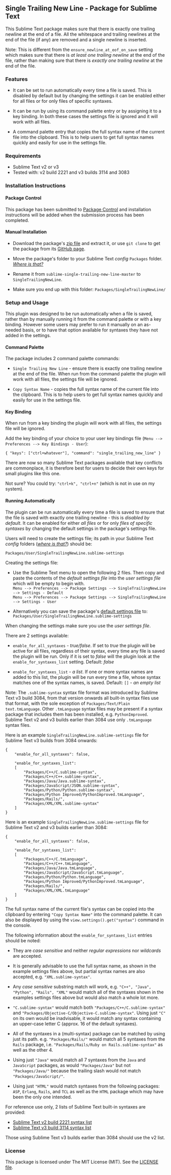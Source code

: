 
## Single Trailing New Line - Package for Sublime Text

This Sublime Text package makes sure that there is exactly one trailing newline at the end of a file. All the whitespace and trailing newlines at the end of the file (if any) are removed and a single newline is inserted.

Note: This is different from the `ensure_newline_at_eof_on_save` setting which makes sure that there is *at least one trailing newline* at the end of the file, rather than making sure that there is *exactly one trailing newline* at the end of the file.

### Features

- It can be set to run automatically every time a file is saved. This is disabled by default but by changing the settings it can be enabled either for all files or for only files of specific syntaxes.

- It can be run by using its command palette entry or by assigning it to a key binding. In both these cases the settings file is ignored and it will work with all files.

- A command palette entry that copies the full syntax name of the current file into the clipboard. This is to help users to get full syntax names quickly and easily for use in the settings file.

### Requirements

- Sublime Text v2 or v3
- Tested with: v2 build 2221 and v3 builds 3114 and 3083

### Installation Instructions

#### Package Control

This package has been submitted to [Package Control](http://packagecontrol.io) and installation instructions will be added when the submission process has been completed.

#### Manual Installation

- Download the package's [zip file](https://github.com/mattst/sublime-single-trailing-new-line/archive/master.zip) and extract it, or use `git clone` to get the package from its [GitHub page](https://github.com/mattst/sublime-single-trailing-new-line).

- Move the package's folder to your Sublime Text *config* `Packages` folder. [*Where is that?*](http://docs.sublimetext.info/en/latest/basic_concepts.html#the-data-directory)

- Rename it from `sublime-single-trailing-new-line-master` to `SingleTrailingNewLine`.

- Make sure you end up with this folder: `Packages/SingleTrailingNewLine/`

### Setup and Usage

This plugin was designed to be run automatically when a file is saved, rather than by manually running it from the command palette or with a key binding. However some users may prefer to run it manually on an as-needed basis, or to have that option available for syntaxes they have not added in the settings.

#### Command Palette

The package includes 2 command palette commands:

- `Single Trailing New Line` - ensure there is exactly one trailing newline at the end of the file. When run from the command palette the plugin will work with all files, the settings file will be ignored.

- `Copy Syntax Name` - copies the full syntax name of the current file into the clipboard. This is to help users to get full syntax names quickly and easily for use in the settings file.

#### Key Binding

When run from a key binding the plugin will work with all files, the settings file will be ignored.

Add the key binding of your choice to your user key bindings file (`Menu --> Preferences --> Key Bindings - User`):

    { "keys": ["ctrl+whatever"], "command": "single_trailing_new_line" }

There are now so many Sublime Text packages available that key conflicts are commonplace, it is therefore best for users to decide their own keys for small plugins like this one.

Not sure? You could try: `"ctrl+k", "ctrl+n"` (which is not in use on my system).

#### Running Automatically

The plugin can be run automatically every time a file is saved to ensure that the file is saved with exactly one trailing newline - this is *disabled by default*. It can be enabled for either *all files* or for only *files of specific syntaxes* by changing the default settings in the package's settings file.

Users will need to create the settings file; its path in your Sublime Text *config* folders ([*where is that?*](http://docs.sublimetext.info/en/latest/basic_concepts.html#the-data-directory)) should be:

    Packages/User/SingleTrailingNewLine.sublime-settings

Creating the settings file:

- Use the Sublime Text menu to open the following 2 files. Then copy and paste the contents of the *default settings file* into the *user settings file* which will be empty to begin with.
<br/>`Menu --> Preferences --> Package Settings --> SingleTrailingNewLine --> Settings - Default`
<br/>`Menu --> Preferences --> Package Settings --> SingleTrailingNewLine --> Settings - User`

- Alternatively you can save the package's [default settings file](https://raw.githubusercontent.com/mattst/sublime-single-trailing-new-line/master/SingleTrailingNewLine.sublime-settings) to: `Packages/User/SingleTrailingNewLine.sublime-settings`

When changing the settings make sure you use the *user settings file*.

There are 2 settings available:

- `enable_for_all_syntaxes` - *true/false*. If set to *true* the plugin will be active for all files, regardless of their syntax, every time any file is saved the plugin will be run. Only if it is set to *false* will the plugin look at the `enable_for_syntaxes_list` setting. Default: *false*

- `enable_for_syntaxes_list` - *a list*. If one or more syntax names are added to this list, the plugin will be run every time a file, whose syntax matches one of the syntax names, is saved. Default: `[]` - *an empty list*

Note: The `.sublime-syntax` syntax file format was introduced by Sublime Text v3 build 3084, from that version onwards all built-in syntax files use that format, with the sole exception of `Packages/Text/Plain text.tmLanguage`. Other `.tmLanguage` syntax files may be present if a syntax package that includes them has been installed, e.g. `PythonImproved`. Sublime Text v2 and v3 builds earlier than 3084 use only `.tmLanguage` syntax files.

Here is an example `SingleTrailingNewLine.sublime-settings` file for Sublime Text v3 builds from 3084 onwards:

    {
        "enable_for_all_syntaxes": false,

        "enable_for_syntaxes_list":
        [
            "Packages/C++/C.sublime-syntax",
            "Packages/C++/C++.sublime-syntax",
            "Packages/Java/Java.sublime-syntax",
            "Packages/JavaScript/JSON.sublime-syntax",
            "Packages/Python/Python.sublime-syntax",
            "Packages/Python Improved/PythonImproved.tmLanguage",
            "Packages/Rails/",
            "Packages/XML/XML.sublime-syntax"
        ]
    }

Here is an example `SingleTrailingNewLine.sublime-settings` file for Sublime Text v2 and v3 builds earlier than 3084:

    {
        "enable_for_all_syntaxes": false,

        "enable_for_syntaxes_list":
        [
            "Packages/C++/C.tmLanguage",
            "Packages/C++/C++.tmLanguage",
            "Packages/Java/Java.tmLanguage",
            "Packages/JavaScript/JavaScript.tmLanguage",
            "Packages/Python/Python.tmLanguage",
            "Packages/Python Improved/PythonImproved.tmLanguage",
            "Packages/Rails/",
            "Packages/XML/XML.tmLanguage"
        ]
    }

The full syntax name of the current file's syntax can be copied into the clipboard by entering `"Copy Syntax Name"` into the command palette. It can also be displayed by using the `view.settings().get("syntax")` command in the console.

The following information about the `enable_for_syntaxes_list` entries should be noted:

- They are *case sensitive* and neither *regular expressions* nor *wildcards* are accepted.

- It is generally advisable to use the full syntax name, as shown in the example settings files above, but partial syntax names are also accepted, e.g. `"XML.sublime-syntax"`.

- Any *case sensitive* substring match will work, e.g. `"C++", "Java", "Python", "Rails", "XML"` would match all of the syntaxes shown in the examples settings files above but would also match a whole lot more.

- `"C.sublime-syntax"` would match both `"Packages/C++/C.sublime-syntax"` and `"Packages/Objective-C/Objective-C.sublime-syntax"`. Using just `"C"` on its own would be inadvisable, it would match any syntax containing an upper-case letter C (approx. 16 of the default syntaxes).

- All of the syntaxes in a (multi-syntax) package can be matched by using just its path. e.g. `"Packages/Rails/"` would match all 5 syntaxes from the `Rails` package, i.e. `"Packages/Rails/Ruby on Rails.sublime-syntax"` as well as the other 4.

- Using just `"Java"` would match all 7 syntaxes from the `Java` and `JavaScript` packages, as would `"Packages/Java"` but not `"Packages/Java/"` because the trailing slash would not match `"Packages/JavaScript/"`.

- Using just `"HTML"` would match syntaxes from the following packages: `ASP`, `Erlang`, `Rails`, and `TCL` as well as the `HTML` package which may have been the only one intended.

For reference use only, 2 lists of Sublime Text built-in syntaxes are provided:

- [Sublime Text v2 build 2221 syntax list](https://github.com/mattst/sublime-single-trailing-new-line/blob/master/Sublime_Text_2221_Syntax_List)
- [Sublime Text v3 build 3114 syntax list](https://github.com/mattst/sublime-single-trailing-new-line/blob/master/Sublime_Text_3114_Syntax_List)

Those using Sublime Text v3 builds earlier than 3084 should use the v2 list.

### License

This package is licensed under The MIT License (MIT). See the [LICENSE file](https://github.com/mattst/sublime-single-trailing-new-line/blob/master/LICENSE).
